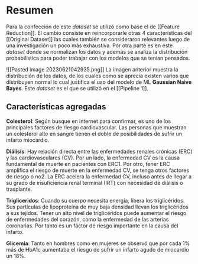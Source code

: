 # Resumen

Para la confección de este _dataset_ se utilizó como base el de [[Feature Reduction]]. El cambio consiste en reincorporarle otras 4 características del [[Original Dataset]] las cuales también se consideraron relevantes luego de una investigación un poco más exhaustiva. 
Por otra parte es en este _dataset_ donde se normalizan los datos y además se analiza la distribución probabilística para poder trabajar con los modelos que se tenían pensados.

![[Pasted image 20230621042935.png]]
La imagen anterior muestra la distribución de los datos, de los cuales como se aprecia existen varios que distribuyen normal lo cual justifica el uso del modelo de ML **Gaussian Naive Bayes**.
Este _dataset_ es el que se utilizó en el [[Pipeline 1]].

## Características agregadas

**Colesterol**:
Según busque en internet para confirmar, es uno de los principales factores de riesgo cardiovascular. Las personas que muestran un colesterol alto en sangre tienen el doble de posibilidades de sufrir un infarto miocardio.

**Diálisis**:
Hay relación directa entre las enfermedades renales crónicas (ERC) y las cardiovasculares (CV). Por un lado, la enfermedad CV es la causa fundamental de muerte en pacientes con ERC1. Por otro, tener ERC amplifica el riesgo de muerte en la enfermedad CV, se tenga otros factores de riesgo o no2. La ERC acelera la enfermedad CV, incluso antes de llegar a su grado de insuficiencia renal terminal (IRT) con necesidad de diálisis o trasplante.

**Trigliceridos**:
Cuando su cuerpo necesita energía, libera los triglicéridos. Sus partículas de lipoproteína de muy baja densidad llevan los triglicéridos a sus tejidos. Tener un alto nivel de triglicéridos puede aumentar el riesgo de enfermedades del corazón, como la enfermedad de las arterias coronarias.
Por tanto es un factor de riesgo importante en la causa del infarto.

**Glicemia**:
Tanto en hombres como en mujeres se observó que por cada 1% más de HbA1c aumentaba el riesgo de sufrir un infarto agudo de miocardio un 18%.